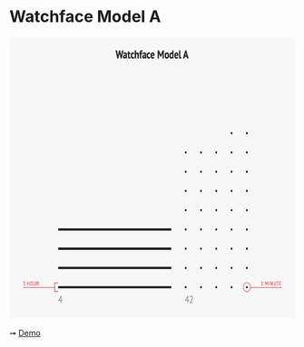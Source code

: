 # Watchface Model A

<img src="https://github.com/superhugo/watchface-model-a/raw/master/watchface-model-a@2x.png" width="636px" height="497px"/>

➞ [Demo](http://superhugo.github.io/watchface-model-a)
